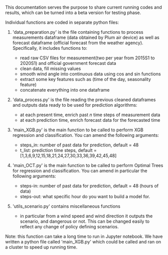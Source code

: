 This documentation serves the purpose to share current running codes and results, which can be turned into a beta version for testing phase. 

Individual functions are coded in separate python files: 
1. 'data_preparation.py' is the file containing functions to process measurements dataframe (data obtained by Plum air device) as well as forecast dataframe (official forecast from the weather agency). Specifically, it includes functions to: 
    - read raw CSV files for measurement(two per year from 2015S1 to 2020S1) and official government forecast data
    - clean data, fill missing values 
    - smooth wind angle into continuous data using cos and sin functions
    - extract some key features such as (time of the day, seasonality feature)  
    - concatenate everything  into one dataframe 
    
    
2. 'data_process.py' is the file reading the previous cleaned dataframes and outputs data ready to be used for prediction algorithms:
    - at each present time, enrich past $n$ time steps of measurement data
    - at each prediction time, enrich forecast data for the forecasted time
    
    
3. 'main_XGB.py' is the main function to be called to perform XGB regression and classification. You can amend the following arguments:
    - steps_in: number of past data for prediction, default = 48 
    - t_list: prediction time steps, default = [1,3,6,9,12,15,18,21,24,27,30,33,36,39,42,45,48]
    
4. 'main_OCT.py' is the main function to be called to perform Optimal Trees for regression and classification. You can amend in particular the following arguments:
    - steps-in: number of past data for prediction, default = 48 (hours of data)
    - steps-out: what specific hour do you want to build a model for.
    
    
5. 'utils_scenario.py' contains miscellaneous functions
    - in particular from a wind speed and wind direction it outputs the scenario, and dangerous or not. This can be changed easily to reflect any change of policy defining scenarios.

Note: this function can take a long time to run in Jupyter notebook. We have written a python file called 'main_XGB.py' which could be called and ran on a cluster to speed up running time.  
